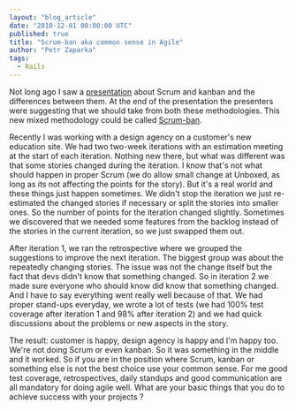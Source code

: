```yaml
---
layout: "blog_article"
date: "2010-12-01 00:00:00 UTC"
published: true
title: "Scrum-ban aka common sense in Agile"
author: "Petr Zaparka"
tags:
  - Rails
---
```


<p>Not long ago I saw a <a href="http://www.tvagile.com/2010/09/06/scrum-vs-kanban-enemies-or-synergies/">presentation</a> about Scrum and kanban and the differences between them. At the end of the presentation the presenters were suggesting that we should take from both these methodologies. This new mixed methodology could be called <a href="http://leansoftwareengineering.com/ksse/scrum-ban">Scrum-ban</a>.</p>
<p>Recently I was working with a design agency on a customer&#39;s new education site. We had two two-week iterations with an estimation meeting at the start of each iteration. Nothing new there, but what was different was that some stories changed during the iteration. I know that&#39;s not what should happen in proper Scrum (we do allow small change at Unboxed, as long as its not affecting the points for the story). But it&#39;s a real world and these things just happen sometimes. We didn&#39;t stop the iteration we just re-estimated the changed stories if necessary or split the stories into smaller ones. So the number of points for the iteration changed slightly. Sometimes we discovered that we needed some features from the backlog instead of the stories in the current iteration, so we just swapped them out.</p>
<p>After iteration 1, we ran the retrospective where we grouped the suggestions to improve the next iteration. The biggest group was about the repeatedly changing stories. The issue was not the change itself but the fact that devs didn&#39;t know that something changed. So in iteration 2 we made sure everyone who should know did know that something changed. And I have to say everything went really well because of that. We had proper stand-ups everyday, we wrote a lot of tests (we had 100% test coverage after iteration 1 and 98% after iteration 2) and we had quick discussions about the problems or new aspects in the story.</p>
<p>The result: customer is happy, design agency is happy and I&#39;m happy too. We&#39;re not doing Scrum or even kanban. So it was something in the middle and it worked. So if you are in the position where Scrum, kanban or something else is not the best choice use your common sense. For me good test coverage, retrospectives, daily standups and good communication are all mandatory for doing agile well. What are your basic things that you do to achieve success with your projects ?</p>

